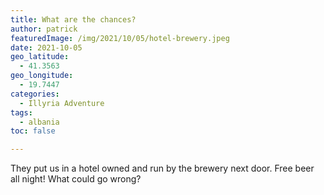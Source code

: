 ```yaml
---
title: What are the chances?
author: patrick
featuredImage: /img/2021/10/05/hotel-brewery.jpeg
date: 2021-10-05
geo_latitude:
  - 41.3563
geo_longitude:
  - 19.7447
categories:
  - Illyria Adventure
tags:
  - albania
toc: false

---
```

They put us in a hotel owned and run by the brewery next door. Free beer all night! What could go wrong?
